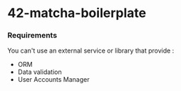 # 42-matcha-boilerplate

### Requirements

You can't use an external service or library that provide :
- ORM
- Data validation
- User Accounts Manager
